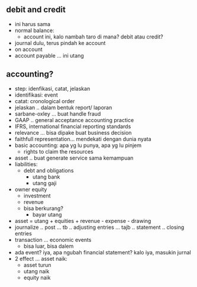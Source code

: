 ## debit and credit
- ini harus sama
- normal balance:
  - account ini, kalo nambah taro di mana? debit atau credit?
- journal dulu, terus pindah ke account
- on account
- account payable ... ini utang


## accounting?

- step: idenfikasi, catat, jelaskan
- identifikasi: event
- catat: cronological order
- jelaskan .. dalam bentuk report/ laporan
- sarbane-oxley ... buat handle fraud
- GAAP .. general acceptance accounting practice
- IFRS, international financial reporting standards
- relevance ... bisa dipake buat business decision
- faithfull representation... mendekati dengan dunia nyata
- basic accounting: apa yg lu punya, apa yg lu pinjem
  - rights to claim the resources
- asset .. buat generate service sama kemampuan
- liabilities:
  - debt and obligations
    - utang bank
    - utang gaji
- owner equity
  - investment
  - revenue
  - bisa berkurang?
    - bayar utang
- asset = utang + equities + revenue - expense - drawing
- journalize .. post ... tb .. adjusting entries ... tajb .. statement .. closing entries
- transaction ... economic events
  - bisa luar, bisa dalem
- ada event? iya, apa ngubah financial statement? kalo iya, masukin jurnal
- 2 effect ... asset naik:
  - asset turun
  - utang naik
  - equity naik
